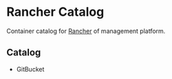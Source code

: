 # Rancher Catalog

Container catalog for [Rancher](http://rancher.com/) of management platform.

## Catalog
* GitBucket
